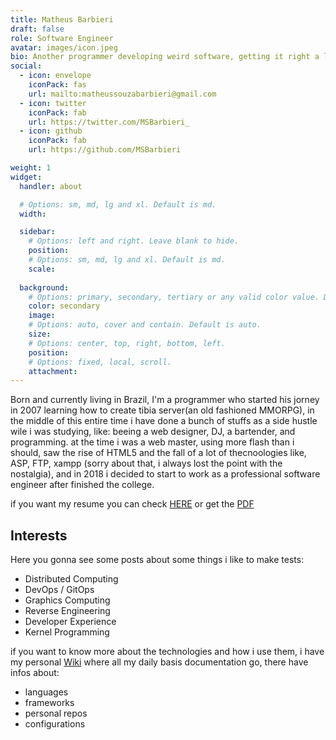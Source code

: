 ```yaml
---
title: Matheus Barbieri
draft: false
role: Software Engineer
avatar: images/icon.jpeg
bio: Another programmer developing weird software, getting it right a little, getting it wrong a lot, and always producing. 
social:
  - icon: envelope
    iconPack: fas
    url: mailto:matheussouzabarbieri@gmail.com
  - icon: twitter
    iconPack: fab
    url: https://twitter.com/MSBarbieri_
  - icon: github
    iconPack: fab
    url: https://github.com/MSBarbieri

weight: 1
widget:
  handler: about

  # Options: sm, md, lg and xl. Default is md.
  width:

  sidebar:
    # Options: left and right. Leave blank to hide.
    position:
    # Options: sm, md, lg and xl. Default is md.
    scale:
  
  background:
    # Options: primary, secondary, tertiary or any valid color value. Default is primary.
    color: secondary
    image:
    # Options: auto, cover and contain. Default is auto.
    size:
    # Options: center, top, right, bottom, left.
    position:
    # Options: fixed, local, scroll.
    attachment: 
---
```



Born and currently living in Brazil, I'm a programmer who started his jorney in 2007 learning how to create tibia server(an old fashioned MMORPG), in the middle of this entire time i have done a bunch of stuffs as a side hustle wile i was studying, like: beeing a web designer, DJ, a bartender, and programming. at the time i was a web master, using more flash than i should, saw the rise of HTML5 and the fall of a lot of thecnoologies like, ASP, FTP, xampp (sorry about that, i always lost the point with the nostalgia), and in 2018 i decided to start to work as a professional software engineer after finished the college.

if you want my resume you can check [HERE](../resume) or get the [PDF](../resume/msbarbieri.pdf)
## Interests

Here you gonna see some posts about some things i like to make tests:
- Distributed Computing
- DevOps / GitOps
- Graphics Computing
- Reverse Engineering
- Developer Experience
- Kernel Programming

if you want to know more about the technologies and how i use them, i have my personal [Wiki](./wiki) where all my daily basis documentation go, there have infos about:
- languages
- frameworks
- personal repos
- configurations
